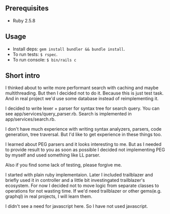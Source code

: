 ## Prerequisites
* Ruby 2.5.8

## Usage

* Install deps: `gem install bundler && bundle install`.
* To run tests: `$ rspec`.
* To run console: `$ bin/rails c`

## Short intro
I thinked about to write more performant search with caching and maybe multithreading. But then I decided not to do it. Because this is just test task. And in real project we'd use some database instead of reimplementing it.

I decided to write lexer + parser for syntax tree for search query.
You can see app/services/query_parser.rb.
Search is implemented in app/services/search.rb.

I don't have much experience with writing syntax analyzers, parsers, code generation, tree traversal.
But I'd like to get experience in these things too.

I learned about PEG parsers and it looks interesting to me.
But as I needed to provide result to you as soon as possible I decided not implementing PEG by myself and used something like LL parser.

Also if you find some lack of testing, please forgive me.

I started with plain ruby implementaion. 
Later I included trailblazer and briefly used it in controller and a little bit investingated trailblazer's ecosystem.
For now I decided not to move logic from separate classes to operations for not wasting time.
If we'd need trailblazer or other gems(e.g. graphql) in real projects, I will learn them.

I didn't see a need for javascript here. So I have not used javascript.
